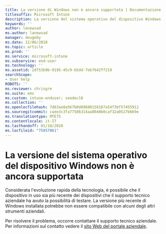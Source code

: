 ```yaml
---
title: La versione di Windows non è ancora supportata | Documentazione Microsoft
titlesuffix: Microsoft Intune
description: La versione del sistema operativo del dispositivo Windows non è ancora supportata.
keywords: ''
author: lenewsad
ms.author: lanewsad
manager: dougeby
ms.date: 12/06/2018
ms.topic: article
ms.prod: ''
ms.service: microsoft-intune
ms.subservice: end-user
ms.technology: ''
ms.assetid: 2df53b9b-9195-45c9-b5dd-7eb7642ff219
searchScope:
- User help
ROBOTS: ''
ms.reviewer: chrisgre
ms.suite: ems
ms.custom: intune-enduser; seodec18
ms.collection: ''
ms.openlocfilehash: 7d63ae8a567b0d89600158187a54f3bf57455912
ms.sourcegitcommit: caee3c3fa77586314aa8040b0caf32a0527b669e
ms.translationtype: MTE75
ms.contentlocale: it-IT
ms.lasthandoff: 01/10/2020
ms.locfileid: "75857061"
---
```

# <a name="your-windows-devices-operating-system-version-isnt-yet-supported"></a>La versione del sistema operativo del dispositivo Windows non è ancora supportata

Considerata l'evoluzione rapida della tecnologia, è possibile che il dispositivo in uso sia più recente dei dispositivi che il supporto tecnico aziendale ha avuto la possibilità di testare. La versione più recente di Windows installata potrebbe non essere compatibile con alcuni degli altri strumenti aziendali. 

Per risolvere il problema, occorre contattare il supporto tecnico aziendale. Per informazioni sul contatto vedere il [sito Web del portale aziendale](https://go.microsoft.com/fwlink/?linkid=2010980).

